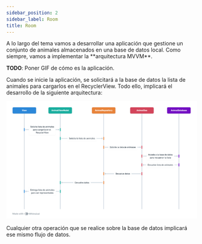 ```yaml
---
sidebar_position: 2
sidebar_label: Room
title: Room
---
```


<div class="justify-text">
A lo largo del tema vamos a desarrollar una aplicación que gestione un conjunto de animales almacenados en una base de datos local. Como siempre, vamos a implementar la **arquitectura MVVM**.

**TODO**: Poner GIF de cómo es la aplicación.

Cuando se inicie la aplicación, se solicitará a la base de datos la lista de animales para cargarlos en el RecyclerView. Todo ello, implicará el desarrollo de la siguiente arquitectura:

![Diagrama de secuencia del flujo de datos entre las clases](/img/pmdm/ut4/0-diagrama-secuencia-clases.png)

Cualquier otra operación que se realice sobre la base de datos implicará ese mismo flujo de datos.
</div>